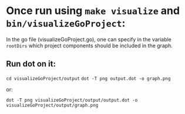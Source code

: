 # Once run using `make visualize` and `bin/visualizeGoProject`:

In the go file (visualizeGoProject.go), one can specify in the variable `rootDirs` which project components should be included in the graph.

## Run dot on it:
`cd visualizeGoProject/output`
`dot -T png output.dot -o graph.png`

or:

`dot -T png visualizeGoProject/output/output.dot -o visualizeGoProject/output/graph.png`
